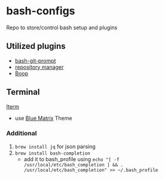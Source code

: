 # bash-configs
Repo to store/control bash setup and plugins

## Utilized plugins 
* [bash-git-prompt](https://github.com/magicmonty/bash-git-prompt)  
* [repository manager](https://github.com/mixu/gr)
* [Boop](https://github.com/IvanMathy/Boop)

## Terminal
[Iterm](https://iterm2.com)
* use [Blue Matrix](https://iterm2colorschemes.com/) Theme


### Additional
1. `brew install jq` for json parsing
2. `brew install bash-completion`
      * add it to bash_profile using `echo "[ -f /usr/local/etc/bash_completion ] && . /usr/local/etc/bash_completion" >> ~/.bash_profile`
